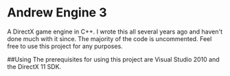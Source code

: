 # Andrew Engine 3
A DirectX game engine in C++. I wrote this all several years ago and haven't done much with it since. The majority of the 
code is uncommented. Feel free to use this project for any purposes.

##Using
The prerequisites for using this project are Visual Studio 2010 and the DirectX 11 SDK. 
